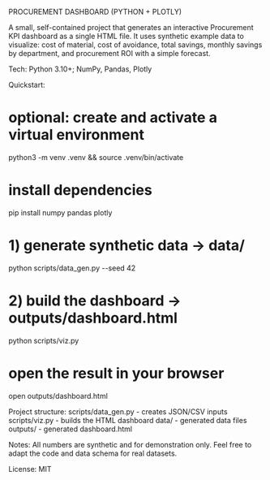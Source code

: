 PROCUREMENT DASHBOARD (PYTHON + PLOTLY)

A small, self-contained project that generates an interactive Procurement KPI dashboard as a single HTML file.
It uses synthetic example data to visualize: cost of material, cost of avoidance, total savings, monthly savings by department,
and procurement ROI with a simple forecast.

Tech:
Python 3.10+; NumPy, Pandas, Plotly

Quickstart:
# optional: create and activate a virtual environment
python3 -m venv .venv && source .venv/bin/activate

# install dependencies
pip install numpy pandas plotly

# 1) generate synthetic data -> data/
python scripts/data_gen.py --seed 42

# 2) build the dashboard -> outputs/dashboard.html
python scripts/viz.py

# open the result in your browser
open outputs/dashboard.html

Project structure:
scripts/data_gen.py   - creates JSON/CSV inputs
scripts/viz.py        - builds the HTML dashboard
data/                 - generated data files
outputs/              - generated dashboard.html

Notes:
All numbers are synthetic and for demonstration only.
Feel free to adapt the code and data schema for real datasets.

License:
MIT
